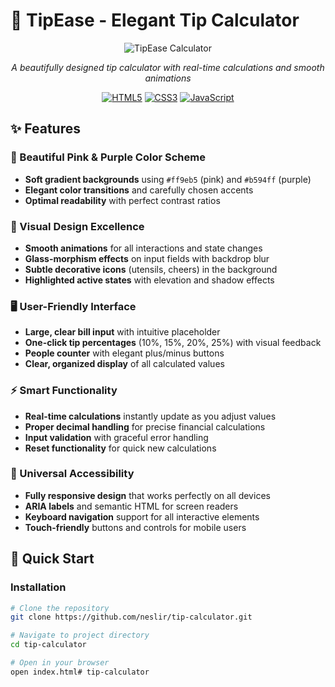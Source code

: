 # 🧮 TipEase - Elegant Tip Calculator

<div align="center">

![TipEase Calculator](screenshot.png)

*A beautifully designed tip calculator with real-time calculations and smooth animations*

[![HTML5](https://img.shields.io/badge/HTML5-E34F26?style=for-the-badge&logo=html5&logoColor=white)](https://developer.mozilla.org/en-US/docs/Web/HTML)
[![CSS3](https://img.shields.io/badge/CSS3-1572B6?style=for-the-badge&logo=css3&logoColor=white)](https://developer.mozilla.org/en-US/docs/Web/CSS)
[![JavaScript](https://img.shields.io/badge/JavaScript-F7DF1E?style=for-the-badge&logo=javascript&logoColor=black)](https://developer.mozilla.org/en-US/docs/Web/JavaScript)

</div>

## ✨ Features

### 🎨 Beautiful Pink & Purple Color Scheme
- **Soft gradient backgrounds** using `#ff9eb5` (pink) and `#b594ff` (purple)
- **Elegant color transitions** and carefully chosen accents
- **Optimal readability** with perfect contrast ratios

### 💫 Visual Design Excellence
- **Smooth animations** for all interactions and state changes
- **Glass-morphism effects** on input fields with backdrop blur
- **Subtle decorative icons** (utensils, cheers) in the background
- **Highlighted active states** with elevation and shadow effects

### 🖥️ User-Friendly Interface
- **Large, clear bill input** with intuitive placeholder
- **One-click tip percentages** (10%, 15%, 20%, 25%) with visual feedback
- **People counter** with elegant plus/minus buttons
- **Clear, organized display** of all calculated values

### ⚡ Smart Functionality
- **Real-time calculations** instantly update as you adjust values
- **Proper decimal handling** for precise financial calculations
- **Input validation** with graceful error handling
- **Reset functionality** for quick new calculations

### 📱 Universal Accessibility
- **Fully responsive design** that works perfectly on all devices
- **ARIA labels** and semantic HTML for screen readers
- **Keyboard navigation** support for all interactive elements
- **Touch-friendly** buttons and controls for mobile users

## 🚀 Quick Start

### Installation
```bash
# Clone the repository
git clone https://github.com/neslir/tip-calculator.git

# Navigate to project directory
cd tip-calculator

# Open in your browser
open index.html# tip-calculator
